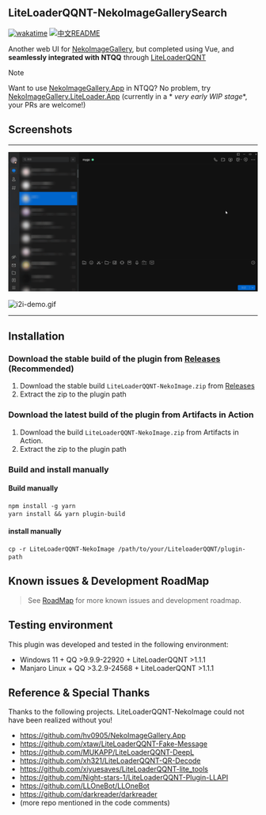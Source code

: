 ## LiteLoaderQQNT-NekoImageGallerySearch

[![wakatime](https://wakatime.com/badge/github/pk5ls20/LiteLoaderQQNT-NekoImageGallerySearch.svg)](https://wakatime.com/badge/github/pk5ls20/LiteLoaderQQNT-NekoImageGallerySearch)
[![中文README](https://img.shields.io/badge/中文-README-blue)](README_ZH.md)

Another web UI for [NekoImageGallery](https://github.com/hv0905/NekoImageGallery), but completed using Vue, and **seamlessly integrated with NTQQ** through [LiteLoaderQQNT](https://liteloaderqqnt.github.io)

> [!NOTE]
>
> Want to use [NekoImageGallery.App](https://github.com/hv0905/NekoImageGallery.App) in NTQQ? No problem,
> try [NekoImageGallery.LiteLoader.App](https://github.com/pk5ls20/NekoImageGallery.LiteLoader.App) (currently in a *
*very early WIP stage**, your PRs are welcome!)

## Screenshots

-----

![search-demo.gif](web/screenshot/search-demo.gif)

![i2i-demo.gif](web/screenshot/i2i-demo.gif)

-----

## Installation

### Download the stable build of the plugin from [Releases](https://github.com/pk5ls20/LiteLoaderQQNT-NekoImageGallerySearch/releases) **(Recommended)**
1. Download the stable build `LiteLoaderQQNT-NekoImage.zip` from [Releases](https://github.com/pk5ls20/LiteLoaderQQNT-NekoImageGallerySearch/releases)
2. Extract the zip to the plugin path

### Download the latest build of the plugin from Artifacts in Action
1. Download the build `LiteLoaderQQNT-NekoImage.zip` from Artifacts in Action.
2. Extract the zip to the plugin path

### Build and install manually

#### Build manually
```shell
npm install -g yarn
yarn install && yarn plugin-build
```

#### install manually
```shell
cp -r LiteLoaderQQNT-NekoImage /path/to/your/LiteloaderQQNT/plugin-path
```

## Known issues & Development RoadMap

> See [RoadMap](https://github.com/users/pk5ls20/projects/5) for more known issues and development roadmap.


## Testing environment
This plugin was developed and tested in the following environment:
- Windows 11 + QQ >9.9.9-22920 + LiteLoaderQQNT >1.1.1
- Manjaro Linux + QQ >3.2.9-24568 + LiteLoaderQQNT >1.1.1


## Reference & Special Thanks

Thanks to the following projects. LiteLoaderQQNT-NekoImage could not have been realized without you!

- https://github.com/hv0905/NekoImageGallery.App
- https://github.com/xtaw/LiteLoaderQQNT-Fake-Message
- https://github.com/MUKAPP/LiteLoaderQQNT-DeepL
- https://github.com/xh321/LiteLoaderQQNT-QR-Decode
- https://github.com/xiyuesaves/LiteLoaderQQNT-lite_tools
- https://github.com/Night-stars-1/LiteLoaderQQNT-Plugin-LLAPI
- https://github.com/LLOneBot/LLOneBot
- https://github.com/darkreader/darkreader
- (more repo mentioned in the code comments)
